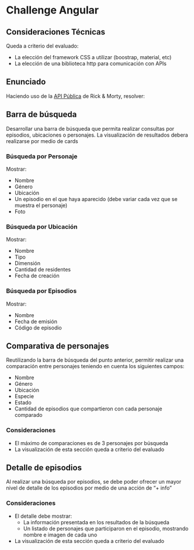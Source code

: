 # Challenge Angular
## Consideraciones Técnicas
Queda a criterio del evaluado:
- La elección del framework CSS a utilizar (boostrap, material, etc) 
- La elección de una biblioteca http para comunicación con APIs

## **Enunciado**
Haciendo uso de la [API Pública](https://rickandmortyapi.com/) de Rick & Morty, resolver:

## Barra de búsqueda
Desarrollar una barra de búsqueda que permita realizar consultas por episodios, ubicaciones o personajes. La visualización de resultados debera realizarse por medio de cards

### Búsqueda por Personaje
Mostrar:
- Nombre
- Género
- Ubicación
- Un episodio en el que haya aparecido (debe variar cada vez que se muestra el personaje)
- Foto

### Búsqueda por Ubicación
Mostrar:
- Nombre
- Tipo
- Dimensión
- Cantidad de residentes
- Fecha de creación

### Búsqueda por Episodios
Mostrar:
- Nombre
- Fecha de emisión
- Código de episodio

## Comparativa de personajes
Reutilizando la barra de búsqueda del punto anterior, permitir realizar una comparación entre personajes teniendo en cuenta los siguientes campos:
- Nombre
- Género
- Ubicación
- Especie
- Estado
- Cantidad de episodios que compartieron con cada personaje comparado

### Consideraciones
- El máximo de comparaciones es de 3 personajes por búsqueda
- La visualización de esta sección queda a criterio del evaluado

## Detalle de episodios
Al realizar una búsqueda por episodios, se debe poder ofrecer un mayor nivel de detalle de los episodios por medio de una acción de “+ info”

### Consideraciones
- El detalle debe mostrar:
  - La información presentada en los resultados de la búsqueda
  - Un listado de personajes que participaron en el episodio, mostrando nombre e imagen de cada uno
- La visualización de esta sección queda a criterio del evaluado

